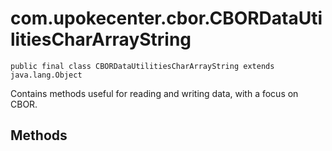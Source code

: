 # com.upokecenter.cbor.CBORDataUtilitiesCharArrayString

    public final class CBORDataUtilitiesCharArrayString extends java.lang.Object

Contains methods useful for reading and writing data, with a focus on CBOR.

## Methods
